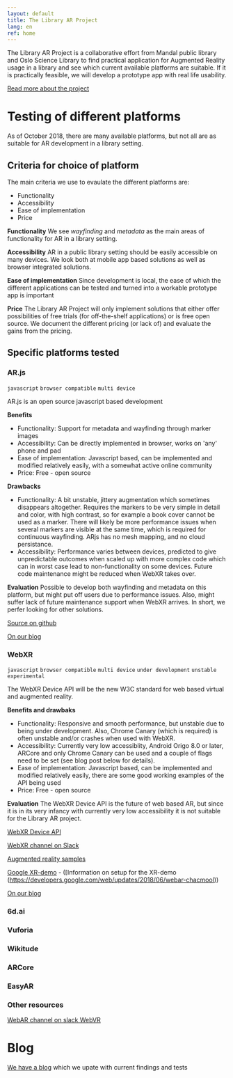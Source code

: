 ```yaml
---
layout: default
title: The Library AR Project
lang: en
ref: home
---
```


The Library AR Project is a collaborative effort from Mandal public library and Oslo Science Library to find practical application for Augmented Reality usage in a library and see which current available platforms are suitable. If it is practically feasible, we will develop a prototype app with real life usability.

[Read more about the project](about/)

# Testing of different platforms
As of October 2018, there are many available platforms, but not all are as suitable for AR development in a library setting.

## Criteria for choice of platform
The main criteria we use to evaulate the different platforms are:

* Functionality
* Accessibility
* Ease of implementation
* Price

**Functionality**
We see *wayfinding* and *metadata* as the main areas of functionality for AR in a library setting.

**Accessibility**
AR in a public library setting should be easily accessible on many devices. We look both at mobile app based solutions as well as browser integrated solutions.

**Ease of implementation**
Since development is local, the ease of which the different applications can be tested and turned into a workable prototype app is important

**Price**
The Library AR Project will only implement solutions that either offer possibilities of free trials (for off-the-shelf applications) or is free open source. We document the different pricing (or lack of) and evaluate the gains from the pricing.

## Specific platforms tested

### AR.js

`javascript` `browser compatible` `multi device`

AR.js is an open source javascript based development

**Benefits** 
* Functionality: Support for metadata and wayfinding through marker images
* Accessibility: Can be directly implemented in browser, works on 'any' phone and pad
* Ease of implementation: Javascript based, can be implemented and modified relatively easily, with a somewhat active online community
* Price: Free - open source

**Drawbacks**
* Functionality: A bit unstable, jittery augmentation which sometimes disappears altogether. Requires the markers to be very simple in detail and color, with high contrast, so for example a book cover cannot be used as a marker. There will likely be more performance issues when several markers are visible at the same time, which is required for continuous wayfinding. ARjs has no mesh mapping, and no cloud persistance.
* Accessibility: Performance varies between devices, predicted to give unpredictable outcomes when scaled up with more complex code which can in worst case lead to non-functionality on some devices. Future code maintenance might be reduced when WebXR takes over.

**Evaluation**
Possible to develop both wayfinding and metadata on this platform, but might put off users due to performance issues.
Also, might suffer lack of future maintenance support when WebXR arrives.
In short, we perfer looking for other solutions.

[Source on github](https://github.com/jeromeetienne/AR.js/blob/master/README.md)

[On our blog](blog/2018/11/05/arjs.html)


### WebXR

`javascript` `browser compatible` `multi device` `under development` `unstable` `experimental`

The WebXR Device API will be the new W3C standard for web based virtual and augmented reality.

**Benefits and drawbaks** 
* Functionality: Responsive and smooth performance, but unstable due to being under development. Also, Chrome Canary (which is required) is often unstable and/or crashes when used with WebXR.
* Accessibility: Currently very low accessiblity, Android Origo 8.0 or later, ARCore and only Chrome Canary can be used and a couple of flags need to be set (see blog post below for details). 
* Ease of implementation: Javascript based, can be implemented and modified relatively easily, there are some good working examples of the API being used
* Price: Free - open source

**Evaluation**
The WebXR Device API is the future of web based AR, but since it is in its very infancy with currently very low accessibility it is not suitable for the Library AR project.


[WebXR Device API](https://immersive-web.github.io/webxr/)

[WebXR channel on Slack](https://webvr.slack.com/messages/C3GC60HHN/)
 
[Augmented reality samples](https://immersive-web.github.io/webxr-samples/proposals/)
 
[Google XR-demo](https://web-education-ar-demo.appspot.com/) - ([Information on setup for the XR-demo (https://developers.google.com/web/updates/2018/06/webar-chacmool))

[On our blog](blog/2018/11/05/webxr.html)


### 6d.ai

### Vuforia

### Wikitude

### ARCore

### EasyAR

### Other resources

[WebAR channel on slack WebVR](https://webvr.slack.com/messages/C3GC60HHN/)

# Blog

[We have a blog](blog/) which we upate with current findings and tests

